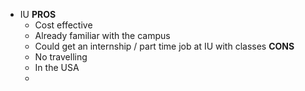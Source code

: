 - IU
	**PROS**
	- Cost effective
	- Already familiar with the campus
	- Could get an internship / part time job at IU with classes
	**CONS**
	- No travelling
	- In the USA
	- 
